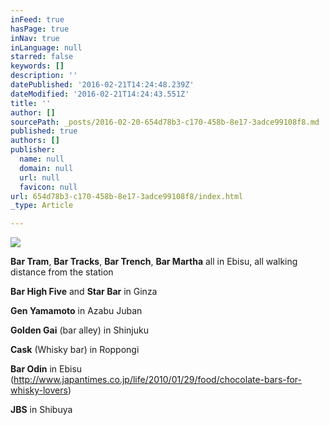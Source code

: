 ```yaml
---
inFeed: true
hasPage: true
inNav: true
inLanguage: null
starred: false
keywords: []
description: ''
datePublished: '2016-02-21T14:24:48.239Z'
dateModified: '2016-02-21T14:24:43.551Z'
title: ''
author: []
sourcePath: _posts/2016-02-20-654d78b3-c170-458b-8e17-3adce99108f8.md
published: true
authors: []
publisher:
  name: null
  domain: null
  url: null
  favicon: null
url: 654d78b3-c170-458b-8e17-3adce99108f8/index.html
_type: Article

---
```

![](https://the-grid-user-content.s3-us-west-2.amazonaws.com/ed1f4cb7-c43c-48f9-92aa-1841644db384.jpg)

**Bar Tram**, **Bar Tracks**, **Bar Trench**, **Bar Martha** all in Ebisu, all walking distance from the station 

**Bar High Five** and **Star Bar** in Ginza 

**Gen Yamamoto** in Azabu Juban 

**Golden Gai** (bar alley) in Shinjuku 

**Cask** (Whisky bar) in Roppongi 

**Bar Odin** in Ebisu (http://www.japantimes.co.jp/life/2010/01/29/food/chocolate-bars-for-whisky-lovers) 

**JBS** in Shibuya